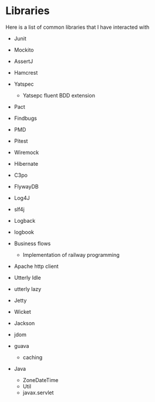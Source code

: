 # Libraries

Here is a list of common libraries that I have interacted with

- Junit
- Mockito
- AssertJ
- Hamcrest
- Yatspec
  - Yatsepc fluent BDD extension
- Pact
- Findbugs
- PMD
- Pitest
- Wiremock

- Hibernate
- C3po
- FlywayDB

- Log4J
- slf4j
- Logback
- logbook

- Business flows
  - Implementation of railway programming
- Apache http client
- Utterly Idle
- utterly lazy
- Jetty
- Wicket
- Jackson
- jdom
- guava
  - caching 
- Java
  - ZoneDateTime
  - Util
  - javax.servlet
